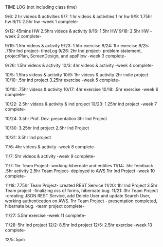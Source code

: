 TIME LOG (not including class time)

9/6:    2 hr videos & activities
9/7:    1 hr videos & activities
        1 hr hw
9/9:    1.75hr hw
9/11:   2.5hr hw
  -week 1 complete-

9/12:   45mins HW
        2.5hrs videos & activity
9/16:   1.5hr HW
9/18:   2.5hr HW
  -week 2 complete-

9/19:   1.5hr videos & activity
9/23:   1.5hr exercise
9/24:   1hr exercise
9/25:   .75hr Ind project- timeLog
9/26:   2hr Ind project- problem statement, projectPlan, ScreenDesign, and appFlow
-week 3 complete-

9/26:   1.5hr videos & activity
10/3:   4hr videos & activity
-week 4 complete-

10/5:   1.5hrs videos & activity
10/9:   1hr videos & activity
        2hr indie project
10/10:  .5hr ind project
        3.25hr exercise
-week 5 complete-

10/10:  .75hr videos & activity
10/17:  4hr exercise
10/18:  .5hr exercise
-week 6 complete-

10/22:  2.5hr videos & activity & ind project
10/23:  1.25hr ind project
-week 7 complete-

10/24:  3.5hr Prof. Dev. presentation
        3hr Ind Project

10/30:  3.25hr Ind project
        2.5hr Ind Project

10/31:  3.5hr Ind project

11/6:   4hr videos & activity
-week 8 complete-

11/7:   5hr videos & activity
-week 9 complete-

11/7:   1hr Team Project- working hibernate and entities
11/14:  .5hr feedback
        .5hr activity
        2.5hr Team Project- deployed to AWS
        1hr Ind Project
-week 10 complete-

11/18:  7.75hr Team Project- created REST Service
11/20:  1hr Ind Project
        3.5hr Team project -finalizing css of forms, hibernate bug.
11/21:  3hr Team Project -creating JSON REST Service, add Delete User and update
        Search User, working authentication on AWS.
        1hr Team Project - presentation completed, hibernate bug.
-team project complete-

11/27:  5.5hr exercise
-week 11 complete-

11/28:  5hr Ind project
12/2:   8.5hr Ind project
12/5:   2.5hr exercise
-week 13 complete-

12/5:   5pm
